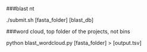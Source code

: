 ###blast nt

./submit.sh [fasta_folder] [blast_db]



###word cloud, top folder of the projects, not bins

python blast_wordcloud.py [fasta_folder] > [output.tsv]
